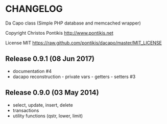 CHANGELOG
========

Da Capo class (Simple PHP database and memcached wrapper)

Copyright Christos Pontikis http://www.pontikis.net

License MIT https://raw.github.com/pontikis/dacapo/master/MIT_LICENSE



Release 0.9.1 (08 Jun 2017)
---------------------------
* documentation #4
* dacapo reconstruction - private vars - getters - setters #3


Release 0.9.0 (03 May 2014)
---------------------------
* select, update, insert, delete
* transactions
* utility functions (qstr, lower, limit)
